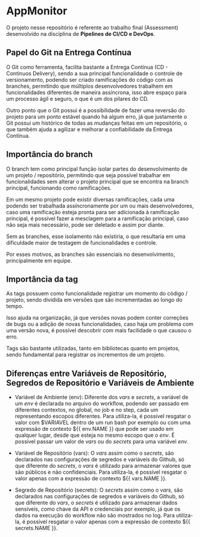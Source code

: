 # AppMonitor

O projeto nesse repositório é referente ao trabalho
final (Assessment) desenvolvido na disciplina de 
**Pipelines de CI/CD e DevOps**.

## Papel do Git na Entrega Contínua

O Git como ferramenta, facilita bastante a Entrega Contínua 
(CD - Continuos Delivery), sendo a sua principal funcionalidade o 
controle de versionamento, podendo ser criado ramificações do código 
com as branches, permitindo que múltiplos desenvolvedores trabalhem 
em funcionalidades diferentes de maneira assíncrona, isso abre espaço
para um processo ágil e seguro, o que é um dos pilares do CD.

Outro ponto que o Git possui é a possibilidade de fazer uma reversão 
do projeto para um ponto estável quando há algum erro, já que 
justamente o Git possui um histórico de todas as mudanças feitas em 
um repositório, o que também ajuda a agilizar e melhorar a confiabilidade
da Entrega Contínua.

## Importância do branch

O branch tem como principal função isolar partes do desenvolvimento de
um projeto / repositório, permitindo que seja possível trabalhar em
funcionalidades sem alterar o projeto principal que se encontra na branch
principal, funcionando como ramificações.

Em um mesmo projeto pode existir diversas ramificações, cada uma podendo
ser trabalhada assíncronamente por um ou mais desenvolvedores, caso uma
ramificação esteja pronta para ser adicionada à ramificação principal,
é possível fazer a mesclagem para a ramificação principal, caso não seja
mais necessário, pode ser deletado e assim por diante.

Sem as branches, esse isolamento não existiria, o que resultaria em uma
dificuldade maior de testagem de funcionalidades e controle.

Por esses motivos, as branches são essenciais no desenvolvimento, principalmente
em equipe.

## Importância da tag

As tags possuem como funcionalidade registrar um momento do código / projeto,
sendo dividida em versões que são incrementadas ao longo do tempo.

Isso ajuda na organização, já que versões novas podem conter correções de bugs ou
a adição de novas funcionalidades, caso haja um problema com uma versão nova,
é possível descobrir com mais facilidade o que causou o erro.

Tags são bastante utilizadas, tanto em bibliotecas quanto em projetos, sendo fundamental
para registrar os incrementos de um projeto.

## Diferenças entre Variáveis de Repositório, Segredos de Repositório e Variáveis de Ambiente

- Variável de Ambiente (env): Diferente dos *vars* e *secrets*, a variável de um *env* é 
declarada no arquivo do workflow, podendo ser passado em diferentes contextos, no global, 
no job e no step, cada um representando escopos diferentes. Para utiliza-la, é possível
resgatar o valor com $VARIAVEL dentro de um run bash por exemplo ou com uma expressão
de contexto ${{ env.NAME }} que pode ser usado em qualquer lugar, desde que esteja 
no mesmo escopo que o *env*. É possível passar um valor de *vars* ou do *secrets* para 
uma variável *env*.

- Variável de Repositório (vars): O *vars* assim como o *secrets*, são declarados nas
configurações de segredos e variáveis do Github, só que diferente do *secrets*, o *vars*
é utilizado para armazenar valores que são públicos e não confidenciais. Para utiliza-la,
é possível resgatar o valor apenas com a expressão de contexto ${{ vars.NAME }}.

- Segredo de Repositório (secrets): O *secrets* assim como o *vars*, são declarados nas
configurações de segredos e variáveis do Github, só que diferente do *vars*, o *secrets*
é utilizado para armazenar dados sensíveis, como chave da API e credenciais por exemplo,
já que os dados na execução do workflow não são mostrados no log. Para utiliza-la, é
possível resgatar o valor apenas com a expressão de contexto ${{ secrets.NAME }}.
